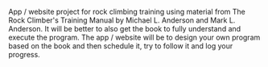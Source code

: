 App / website project for rock climbing training using material from The Rock Climber's Training Manual by Michael L. Anderson and Mark L. Anderson. It will be better to also get the book to fully understand and execute the program. The app / website will be to design your own program based on the book and then schedule it, try to follow it and log your progress. 